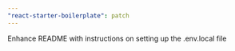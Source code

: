 ```yaml
---
"react-starter-boilerplate": patch
---
```


Enhance README with instructions on setting up the .env.local file
